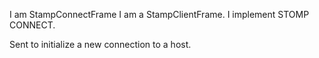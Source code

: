 I am StampConnectFrame
I am a StampClientFrame.
I implement STOMP CONNECT.

Sent to initialize a new connection to a host.